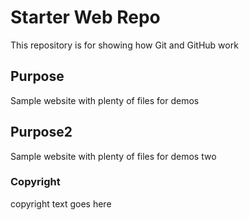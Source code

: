 # Starter Web Repo

This repository is for showing how Git and GitHub work

## Purpose

Sample website with plenty of files for demos

## Purpose2

Sample website with plenty of files for demos two

### Copyright
copyright text goes here